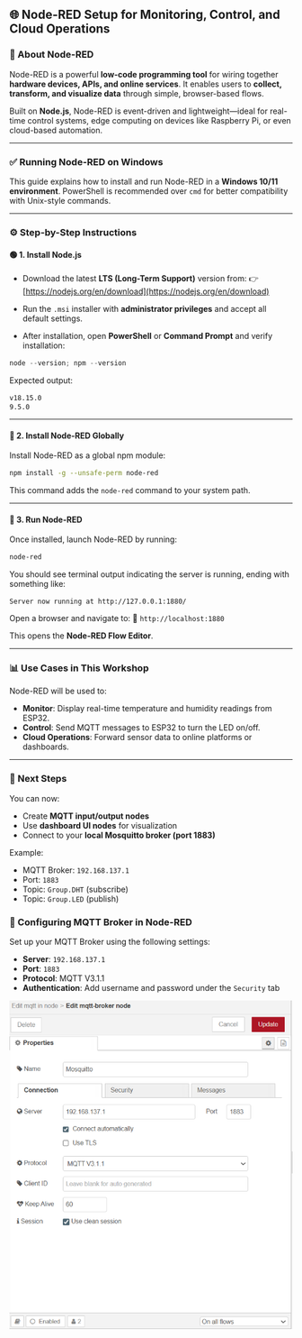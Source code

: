 ## 🌐 Node-RED Setup for Monitoring, Control, and Cloud Operations

### 🔹 About Node-RED

Node-RED is a powerful **low-code programming tool** for wiring together **hardware devices, APIs, and online services**. It enables users to **collect, transform, and visualize data** through simple, browser-based flows.

Built on **Node.js**, Node-RED is event-driven and lightweight—ideal for real-time control systems, edge computing on devices like Raspberry Pi, or even cloud-based automation.

---

### ✅ Running Node-RED on Windows

This guide explains how to install and run Node-RED in a **Windows 10/11 environment**. PowerShell is recommended over `cmd` for better compatibility with Unix-style commands.

---

### ⚙️ Step-by-Step Instructions

#### 🟢 1. Install Node.js

- Download the latest **LTS (Long-Term Support)** version from:
  👉 [https://nodejs.org/en/download](https://nodejs.org/en/download)

- Run the `.msi` installer with **administrator privileges** and accept all default settings.

- After installation, open **PowerShell** or **Command Prompt** and verify installation:

```powershell
node --version; npm --version
````

Expected output:

```
v18.15.0
9.5.0
```

---

#### 🔴 2. Install Node-RED Globally

Install Node-RED as a global npm module:

```bash
npm install -g --unsafe-perm node-red
```

This command adds the `node-red` command to your system path.

---

#### 🚀 3. Run Node-RED

Once installed, launch Node-RED by running:

```bash
node-red
```

You should see terminal output indicating the server is running, ending with something like:

```
Server now running at http://127.0.0.1:1880/
```

Open a browser and navigate to:
📍 `http://localhost:1880`

This opens the **Node-RED Flow Editor**.

---

### 📊 Use Cases in This Workshop

Node-RED will be used to:

* **Monitor**: Display real-time temperature and humidity readings from ESP32.
* **Control**: Send MQTT messages to ESP32 to turn the LED on/off.
* **Cloud Operations**: Forward sensor data to online platforms or dashboards.

---

### 📁 Next Steps

You can now:

* Create **MQTT input/output nodes**
* Use **dashboard UI nodes** for visualization
* Connect to your **local Mosquitto broker (port 1883)**

Example:

* MQTT Broker: `192.168.137.1`
* Port: `1883`
* Topic: `Group.DHT` (subscribe)
* Topic: `Group.LED` (publish)

### 🔧 Configuring MQTT Broker in Node-RED

Set up your MQTT Broker using the following settings:

- **Server**: `192.168.137.1`
- **Port**: `1883`
- **Protocol**: MQTT V3.1.1
- **Authentication**: Add username and password under the `Security` tab

![MQTT Broker Config in Node-RED](Screenshots\Broker_Connection.png)
